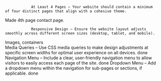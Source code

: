 



                At Least 4 Pages – Your website should contain a minimum of four distinct pages that align with a cohesive theme.
Made 4th page contact page. 

                Responsive Design – Ensure the website layout adjusts smoothly across different screen sizes (desktop, tablet, and mobile).
Images, containers    
               Media Queries – Use CSS media queries to make design adjustments at specific screen widths for optimal user experience on all devices.
done
                Navigation Menu – Include a clear, user-friendly navigation menu to allow visitors to easily access each page of the site.
done
                Dropdown Menu – Add a dropdown menu within the navigation for sub-pages or sections, if applicable.
done